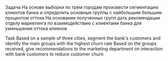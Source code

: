 Задача
На основе выборки по трем городам произвести сегментацию клиентов банка и определить основные группы с найбольшим большим процентом оттока
На основании полученных групп дать рекомендации отделу маркетинга по взаимодействию с клиентами банка для уменьшения оттока клиенов

Task
Based on a sample of three cities, segment the bank's customers and identify the main groups with the highest churn rate
Based on the groups received, give recommendations to the marketing department on interaction with bank customers to reduce customer churn